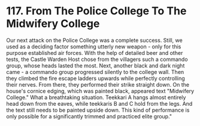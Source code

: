 


    
# 117. From The Police College To The Midwifery College

Our next attack on the Police College was a complete success. Still, we used as a deciding factor something utterly new weapon - only for this purpose established air forces. With the help of detailed beer and other tests, the Castle Warden Host chose from the villagers such a commando group, whose heads lasted the most. Next, another black and dark night came - a commando group progressed silently to the college wall. Then they climbed the fire escape ladders upwards while perfectly controlling their nerves. From there, they performed their strike straight down. On the house's cornice edging, which was painted black, appeared text "Midwifery College." What a breathtaking situation. Teekkari A hangs almost entirely head down from the eaves, while teekkaris B and C hold from the legs. And the text still needs to be painted upside down. This kind of performance is only possible for a significantly trimmed and practiced elite group."
